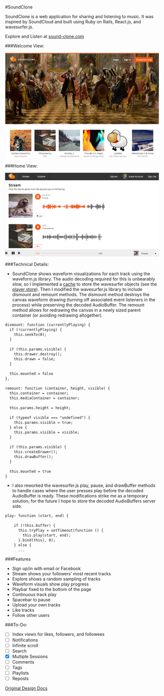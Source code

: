 #SoundClone

SoundClone is a web application for sharing and listening to music. It was
 inspired by SoundCloud and built using Ruby on Rails, React.js, and wavesurfer.js.

Explore and Listen at [sound-clone.com](http://www.sound-clone.com/)

###Welcome View:

![welcome]

###Home View:

![stream]

###Technical Details:
* SoundClone shows waveform visualizations for each track using the waveform.js library. The audio decoding required for this is unbearably slow, so I implemented a [cache](./frontend/lib/cache.js) to store the wavesurfer objects (see the [player store](./frontend/stores/player.js)). Then I modified the wavesurfer.js library to include dismount and remount methods. The dismount method destroys the canvas waveform drawing (turning off associated event listeners in the process) while preserving the decoded AudioBuffer. The remount method allows for redrawing the canvas in a newly sized parent container (or avoiding redrawing altogether).

```
dismount: function (currentlyPlaying) {
  if (!currentlyPlaying) {
    this.seekTo(0);
  }

  if (this.params.visible) {
    this.drawer.destroy();
    this.drawn = false;
  }

  this.mounted = false
},

remount: function (container, height, visible) {
  this.container = container;
  this.mediaContainer = container;

  this.params.height = height;

  if (typeof visible === "undefined") {
    this.params.visible = true;
  } else {
    this.params.visible = visible;
  }

  if (this.params.visible) {
    this.createDrawer();
    this.drawBuffer();
  }

  this.mounted = true
}
```

* I also reworked the wavesurfer.js play, pause, and drawBuffer methods to handle cases where the user presses play before the decoded AudioBuffer is ready. These modifications strike me as a temporary solution; for the future I hope to store the decoded AudioBuffers server side.

```
play: function (start, end) {

    if (!this.buffer) {
      this.tryPlay = setTimeout(function () {
        this.play(start, end);
      }.bind(this), 0);
    } else {
      ...
```

###Features
* Sign up/in with email or Facebook
* Stream shows your followers' most recent tracks
* Explore shows a random sampling of tracks
* Waveform visuals show play progress
* Playbar fixed to the bottom of the page
* Continuous track play
* Spacebar to pause
* Upload your own tracks
* Like tracks
* Follow other users

###To-Do:
* [ ] Index views for likes, followers, and followees
* [ ] Notifications
* [ ] Infinite scroll
* [ ] Search
* [X] Multiple Sessions
* [ ] Comments
* [ ] Tags
* [ ] Playlists
* [ ] Reposts

[Original Design Docs](./docs/README.md)

[welcome]: ./docs/images/welcome.png
[stream]: ./docs/images/stream.png
